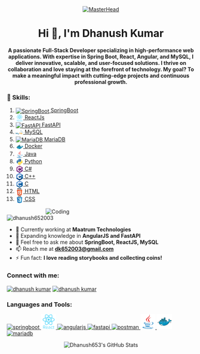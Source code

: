 <div align="center">
  <a href="https://rishavchanda.io">
    <img src="https://t3.ftcdn.net/jpg/01/94/01/00/360_F_194010093_9tC5JNVsiEOlVDs2F5Y6d0paYrdWTdbT.jpg" alt="MasterHead">
  </a>
</div>

<h1 align="center">Hi 👋, I'm Dhanush Kumar</h1>
<h4 align="center">A passionate Full-Stack Developer specializing in high-performance web applications. With expertise in Spring Boot, React, Angular, and MySQL, I deliver innovative, scalable, and user-focused solutions. I thrive on collaboration and love staying at the forefront of technology. My goal? To make a meaningful impact with cutting-edge projects and continuous professional growth.</h4>

<h3>🚀 Skills:</h3>
<ol>
  <li>
    <a href="https://spring.io/projects/spring-boot" target="_blank" rel="noreferrer">
      <img src="https://www.vectorlogo.zone/logos/springio/springio-icon.svg" alt="SpringBoot" width="20" height="20" style="vertical-align:middle;"/>
      SpringBoot
    </a>
  </li>
  
  <li>
    <a href="https://reactjs.org/" target="_blank" rel="noreferrer">
      <img src="https://raw.githubusercontent.com/devicons/devicon/master/icons/react/react-original-wordmark.svg" alt="ReactJs" width="20" height="20" style="vertical-align:middle;"/>
      ReactJs
    </a>
  </li>

  <li>
    <a href="https://fastapi.tiangolo.com/" target="_blank" rel="noreferrer">
      <img src="https://cdn.worldvectorlogo.com/logos/fastapi-1.svg" alt="FastAPI" width="20" height="20" style="vertical-align:middle;"/>
      FastAPI
    </a>
  </li>

  <li>
    <a href="https://www.mysql.com/" target="_blank" rel="noreferrer">
      <img src="https://raw.githubusercontent.com/devicons/devicon/master/icons/mysql/mysql-original-wordmark.svg" alt="MySQL" width="20" height="20" style="vertical-align:middle;"/>
      MySQL
    </a>
  </li>

  <li>
    <a href="https://mariadb.org/" target="_blank" rel="noreferrer">
      <img src="https://www.vectorlogo.zone/logos/mariadb/mariadb-icon.svg" alt="MariaDB" width="20" height="20" style="vertical-align:middle;"/>
      MariaDB
    </a>
  </li>

  <li>
    <a href="https://www.docker.com/" target="_blank" rel="noreferrer">
      <img src="https://raw.githubusercontent.com/devicons/devicon/master/icons/docker/docker-original.svg" alt="Docker" width="20" height="20" style="vertical-align:middle;"/>
      Docker
    </a>
  </li>

  <li>
    <a href="https://www.java.com/" target="_blank" rel="noreferrer">
      <img src="https://raw.githubusercontent.com/devicons/devicon/master/icons/java/java-original.svg" alt="Java" width="20" height="20" style="vertical-align:middle;"/>
      Java
    </a>
  </li>

  <li>
    <a href="https://www.python.org/" target="_blank" rel="noreferrer">
      <img src="https://raw.githubusercontent.com/devicons/devicon/master/icons/python/python-original.svg" alt="Python" width="20" height="20" style="vertical-align:middle;"/>
      Python
    </a>
  </li>

  <li>
    <a href="https://learn.microsoft.com/en-us/dotnet/csharp/" target="_blank" rel="noreferrer">
      <img src="https://raw.githubusercontent.com/devicons/devicon/master/icons/csharp/csharp-original.svg" alt="C#" width="20" height="20" style="vertical-align:middle;"/>
      C#
    </a>
  </li>

  <li>
    <a href="https://www.w3schools.com/cpp/" target="_blank" rel="noreferrer">
      <img src="https://raw.githubusercontent.com/devicons/devicon/master/icons/cplusplus/cplusplus-original.svg" alt="C++" width="20" height="20" style="vertical-align:middle;"/>
      C++
    </a>
  </li>

  <li>
    <a href="https://www.cprogramming.com/" target="_blank" rel="noreferrer">
      <img src="https://raw.githubusercontent.com/devicons/devicon/master/icons/c/c-original.svg" alt="C" width="20" height="20" style="vertical-align:middle;"/>
      C
    </a>
  </li>

  <li>
    <a href="https://www.w3.org/html/" target="_blank" rel="noreferrer">
      <img src="https://raw.githubusercontent.com/devicons/devicon/master/icons/html5/html5-original-wordmark.svg" alt="HTML" width="20" height="20" style="vertical-align:middle;"/>
      HTML
    </a>
  </li>

  <li>
    <a href="https://www.w3.org/Style/CSS/Overview.en.html" target="_blank" rel="noreferrer">
      <img src="https://raw.githubusercontent.com/devicons/devicon/master/icons/css3/css3-original-wordmark.svg" alt="CSS" width="20" height="20" style="vertical-align:middle;"/>
      CSS
    </a>
  </li>
</ol>



<img align="right" alt="Coding" width="400" src="https://cdn.dribbble.com/users/1162077/screenshots/3848914/programmer.gif">

<p align="left"> <img src="https://komarev.com/ghpvc/?username=dhanush652003&label=Profile%20views&color=0e75b6&style=flat" alt="dhanush652003" /> </p>

- 🔭 Currently working at **Maatrum Technologies**
- 🌱 Expanding knowledge in **AngularJS and FastAPI**
- 💬 Feel free to ask me about **SpringBoot, ReactJS, MySQL**
- 📫 Reach me at **dk652003@gmail.com**
- ⚡ Fun fact: **I love reading storybooks and collecting coins!**

<h3 align="left">Connect with me:</h3>
<p align="left">
<a href="https://www.linkedin.com/in/dhanush-kumar-8912841b9/" target="_blank"><img align="center" src="https://raw.githubusercontent.com/rahuldkjain/github-profile-readme-generator/master/src/images/icons/Social/linked-in-alt.svg" alt="dhanush kumar" height="30" width="40" /></a>
<a href="https://fb.com/dhanush kumar" target="blank"><img align="center" src="https://raw.githubusercontent.com/rahuldkjain/github-profile-readme-generator/master/src/images/icons/Social/facebook.svg" alt="dhanush kumar" height="30" width="40" /></a>
</p>

<h3 align="left">Languages and Tools:</h3>
<p align="left">
  <a href="https://spring.io/projects/spring-boot" target="_blank" rel="noreferrer"> <img src="https://www.vectorlogo.zone/logos/springio/springio-icon.svg" alt="springboot" width="40" height="40"/> </a> 
  <a href="https://reactjs.org/" target="_blank" rel="noreferrer"> <img src="https://raw.githubusercontent.com/devicons/devicon/master/icons/react/react-original-wordmark.svg" alt="reactjs" width="40" height="40"/> </a> 
  <a href="https://angular.io/" target="_blank" rel="noreferrer"> <img src="https://angular.io/assets/images/logos/angular/angular.svg" alt="angularjs" width="40" height="40"/> </a> 
  <a href="https://fastapi.tiangolo.com/" target="_blank" rel="noreferrer"> <img src="https://cdn.worldvectorlogo.com/logos/fastapi-1.svg" alt="fastapi" width="40" height="40"/> </a> 
  <a href="https://www.postman.com/" target="_blank" rel="noreferrer"> <img src="https://www.vectorlogo.zone/logos/getpostman/getpostman-icon.svg" alt="postman" width="40" height="40"/> </a> 
  <a href="https://www.java.com/" target="_blank" rel="noreferrer"> <img src="https://raw.githubusercontent.com/devicons/devicon/master/icons/java/java-original.svg" alt="java" width="40" height="40"/> </a> 
  <a href="https://www.docker.com/" target="_blank" rel="noreferrer"> <img src="https://raw.githubusercontent.com/devicons/devicon/master/icons/docker/docker-original.svg" alt="docker" width="40" height="40"/> </a> 
  <a href="https://mariadb.org/" target="_blank" rel="noreferrer"> <img src="https://www.vectorlogo.zone/logos/mariadb/mariadb-icon.svg" alt="mariadb" width="40" height="40"/> </a> 
</p>

<p align="center">
  <img src="https://github-readme-stats.vercel.app/api?username=Dhanush653&show_icons=true&theme=radical" alt="Dhanush653's GitHub Stats" />
</p>
